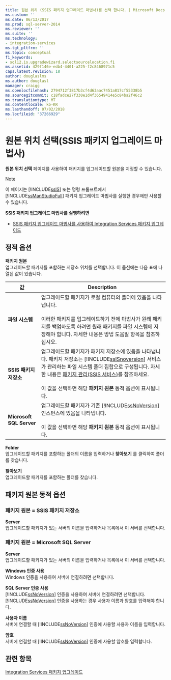 ```yaml
---
title: 원본 위치 (SSIS 패키지 업그레이드 마법사)를 선택 합니다. | Microsoft Docs
ms.custom: ''
ms.date: 06/13/2017
ms.prod: sql-server-2014
ms.reviewer: ''
ms.suite: ''
ms.technology:
- integration-services
ms.tgt_pltfrm: ''
ms.topic: conceptual
f1_keywords:
- sql12.is.upgradewizard.selectsourcelocation.f1
ms.assetid: 429f146e-edb4-4401-a225-f2c8468971c5
caps.latest.revision: 18
author: douglaslms
ms.author: douglasl
manager: craigg
ms.openlocfilehash: 2794712f3817b3cf4d63aac7451a817cf55338b5
ms.sourcegitcommit: c18fadce27f330e1d4f36549414e5c84ba2f46c2
ms.translationtype: MT
ms.contentlocale: ko-KR
ms.lasthandoff: 07/02/2018
ms.locfileid: "37266929"
---
```

# <a name="select-source-location-ssis-package-upgrade-wizard"></a>원본 위치 선택(SSIS 패키지 업그레이드 마법사)
  **원본 위치 선택** 페이지를 사용하여 패키지를 업그레이드할 원본을 지정할 수 있습니다.  
  
> [!NOTE]  
>  이 페이지는 [!INCLUDE[ssIS](../includes/ssis-md.md)] 또는 명령 프롬프트에서 [!INCLUDE[ssManStudioFull](../includes/ssmanstudiofull-md.md)] 패키지 업그레이드 마법사를 실행한 경우에만 사용할 수 있습니다.  
  
 **SSIS 패키지 업그레이드 마법사를 실행하려면**  
  
-   [SSIS 패키지 업그레이드 마법사를 사용하여 Integration Services 패키지 업그레이드](install-windows/upgrade-integration-services-packages-using-the-ssis-package-upgrade-wizard.md)  
  
## <a name="static-options"></a>정적 옵션  
 **패키지 원본**  
 업그레이드할 패키지를 포함하는 저장소 위치를 선택합니다. 이 옵션에는 다음 표에 나열된 값이 있습니다.  
  
|값|Description|  
|-----------|-----------------|  
|**파일 시스템**|업그레이드할 패키지가 로컬 컴퓨터의 폴더에 있음을 나타냅니다.<br /><br /> 이러한 패키지를 업그레이드하기 전에 마법사가 원래 패키지를 백업하도록 하려면 원래 패키지를 파일 시스템에 저장해야 합니다. 자세한 내용은 방법 도움말 항목을 참조하십시오.|  
|**SSIS 패키지 저장소**|업그레이드할 패키지가 패키지 저장소에 있음을 나타냅니다. 패키지 저장소는 [!INCLUDE[ssISnoversion](../includes/ssisnoversion-md.md)] 서비스가 관리하는 파일 시스템 폴더 집합으로 구성됩니다. 자세한 내용은 [패키지 관리&#40;SSIS 서비스&#41;](service/package-management-ssis-service.md)를 참조하세요.<br /><br /> 이 값을 선택하면 해당 **패키지 원본** 동적 옵션이 표시됩니다.|  
|**Microsoft SQL Server**|업그레이드할 패키지가 기존 [!INCLUDE[ssNoVersion](../includes/ssnoversion-md.md)]인스턴스에 있음을 나타냅니다.<br /><br /> 이 값을 선택하면 해당 **패키지 원본** 동적 옵션이 표시됩니다.|  
  
 **Folder**  
 업그레이드할 패키지를 포함하는 폴더의 이름을 입력하거나 **찾아보기** 를 클릭하여 폴더를 찾습니다.  
  
 **찾아보기**  
 업그레이드할 패키지를 포함하는 폴더를 찾습니다.  
  
## <a name="package-source-dynamic-options"></a>패키지 원본 동적 옵션  
  
### <a name="package-source--ssis-package-store"></a>패키지 원본 = SSIS 패키지 저장소  
 **Server**  
 업그레이드할 패키지가 있는 서버의 이름을 입력하거나 목록에서 이 서버를 선택합니다.  
  
### <a name="package-source--microsoft-sql-server"></a>패키지 원본 = Microsoft SQL Server  
 **Server**  
 업그레이드할 패키지가 있는 서버의 이름을 입력하거나 목록에서 이 서버를 선택합니다.  
  
 **Windows 인증 사용**  
 Windows 인증을 사용하여 서버에 연결하려면 선택합니다.  
  
 **SQL Server 인증 사용**  
 [!INCLUDE[ssNoVersion](../includes/ssnoversion-md.md)] 인증을 사용하여 서버에 연결하려면 선택합니다. [!INCLUDE[ssNoVersion](../includes/ssnoversion-md.md)] 인증을 사용하는 경우 사용자 이름과 암호를 입력해야 합니다.  
  
 **사용자 이름**  
 서버에 연결할 때 [!INCLUDE[ssNoVersion](../includes/ssnoversion-md.md)] 인증에 사용할 사용자 이름을 입력합니다.  
  
 **암호**  
 서버에 연결할 때 [!INCLUDE[ssNoVersion](../includes/ssnoversion-md.md)] 인증에 사용할 암호를 입력합니다.  
  
## <a name="see-also"></a>관련 항목  
 [Integration Services 패키지 업그레이드](install-windows/upgrade-integration-services-packages.md)  
  
  
